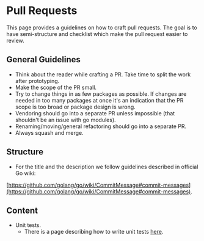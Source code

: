# Pull Requests

This page provides a guidelines on how to craft pull requests. The goal is to have semi-structure and checklist which make the pull request easier to review.

## General Guidelines

- Think about the reader while crafting a PR. Take time to split the work after prototyping.
- Make the scope of the PR small.
- Try to change things in as few packages as possible. If changes are needed in too many packages at once it's an indication that the PR scope is too broad or package design is wrong.
- Vendoring should go into a separate PR unless impossible (that shouldn't be an issue with go modules).
- Renaming/moving/general refactoring should go into a separate PR.
- Always squash and merge.

## Structure

- For the title and the description we follow guidelines described in official Go wiki:

[https://github.com/golang/go/wiki/CommitMessage#commit-messages](https://github.com/golang/go/wiki/CommitMessage#commit-messages).

## Content

- Unit tests.
    - There is a page describing how to write unit tests [here](../go/unit_tests.md).
